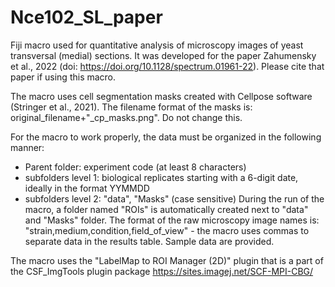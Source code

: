 # Nce102_SL_paper
Fiji macro used for quantitative analysis of microscopy images of yeast transversal (medial) sections. It was developed for the paper Zahumensky et al., 2022 (doi: https://doi.org/10.1128/spectrum.01961-22). Please cite that paper if using this macro.

The macro uses cell segmentation masks created with Cellpose software (Stringer et al., 2021). The filename format of the masks is: original_filename+"_cp_masks.png". Do not change this.

For the macro to work properly, the data must be organized in the following manner:
- Parent folder: experiment code (at least 8 characters)
- subfolders level 1: biological replicates starting with a 6-digit date, ideally in the format YYMMDD
- subfolders level 2: "data", "Masks" (case sensitive)
During the run of the macro, a folder named "ROIs" is automatically created next to "data" and "Masks" folder.
The format of the raw microscopy image names is: "strain,medium,condition,field_of_view" - the macro uses commas to separate data in the results table.
Sample data are provided.

The macro uses the "LabelMap to ROI Manager (2D)" plugin that is a part of the CSF_ImgTools plugin package https://sites.imagej.net/SCF-MPI-CBG/

